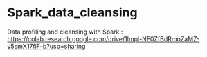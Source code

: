 # Spark_data_cleansing
Data profiling and cleansing with Spark : 
https://colab.research.google.com/drive/1Impl-NF0ZfBdRmoZaMZ-y5smX17fiF-b?usp=sharing
